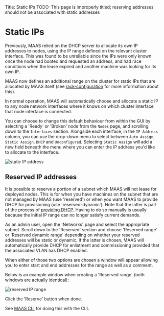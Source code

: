 Title: Static IPs
TODO:  This page is improperly titled; reserving addresses should not be associated with static addresses


# Static IPs

Previously, MAAS relied on the DHCP server to allocate its own IP addresses to
nodes, using the IP range defined on the relevant cluster interface. This was
found to be unreliable since the IPs were only known once the node had booted
and requested an address, and had race conditions when the lease expired and
another machine was looking for its own IP.

MAAS now defines an additional range on the cluster for static IPs that are
allocated by MAAS itself (see [rack-configuration](./installconfig-rack.html)
for more information about this).

In normal operation, MAAS will automatically choose and allocate a static IP
to any node network interfaces where it knows on which cluster interface that
node interface is connected. 

You can choose to change this default behaviour from within the GUI by
selecting a 'Ready' or 'Broken' node from the `Nodes` page, and scrolling down
to the `Interfaces` section. Alongside each interface, in the `IP Address`
column, you can use the drop-down menu to select between `Auto Assign`, `Static
Assign`, `DHCP` and `Unconfigured`. Selecting `Static Assign` will add a new
field beneath the menu where you can enter the IP address you'd like to
allocate to the interface. 

![static IP address](../../media/maas-gui-staticip.png)


## Reserved IP addresses

It is possible to reserve a portion of a subnet which MAAS will not lease for
deployed nodes. This is for when you have machines on the subnet that are not
managed by MAAS (use 'reserved') or when you want MAAS to provide DHCP for
provisioning (use 'reserved-dynamic'). Note that the latter is part of the
process of [providing DHCP](./installconfig-rack.html#providing-dhcp). Having
to do so manually is usually because the initial IP range can no longer satisfy
current demands.

As an admin user, open the 'Networks' page and select the appropriate subnet.
Scroll down to the 'Reserved' section and choose 'Reserved range' or 'Reserved
dynamic range' depending on whether your reserved addresses will be static or
dynamic. If the latter is chosen, MAAS will automatically provide DHCP for
enlistment and commissioning provided that the associated VLAN has DHCP
enabled.

When either of those two options are chosen a window will appear allowing you
to enter start and end addresses for the range as well as a comment.

Below is an example window when creating a 'Reserved range' (both windows are
actually identical):

![reserved IP range](../../media/installconfig-network-static_image-reserved-range.png)

Click the 'Reserve' button when done.

See [MAAS CLI](./manage-cli-common.html#reserve-ip-addresses) for doing this
with the CLI.
